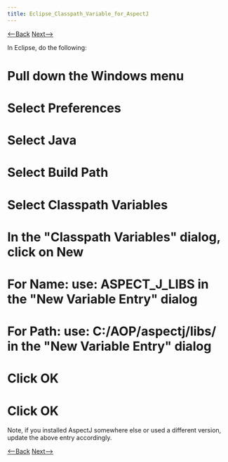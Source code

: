 ```yaml
---
title: Eclipse_Classpath_Variable_for_AspectJ
---
```

[<--Back](Eclipse_VM_Configuration_for_AspectJ) [Next-->](Eclipse_Java_Language_Preferences_for_AspectJ)

In Eclipse, do the following:
# Pull down the **Windows** menu
# Select **Preferences**
# Select **Java**
# Select **Build Path**
# Select **Classpath Variables**
# In the "Classpath Variables" dialog, click on **New**
# For **Name:** use: ASPECT_J_LIBS in the "New Variable Entry" dialog
# For **Path:** use: C:/AOP/aspectj/libs/ in the "New Variable Entry" dialog
# Click **OK**
# Click **OK**

Note, if you installed AspectJ somewhere else or used a different version, update the above entry accordingly.

[<--Back](Eclipse_VM_Configuration_for_AspectJ) [Next-->](Eclipse_Java_Language_Preferences_for_AspectJ)
